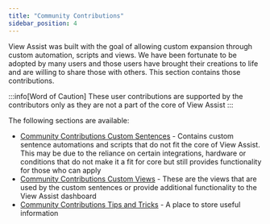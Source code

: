 ```yaml
---
title: "Community Contributions"
sidebar_position: 4
---
```


View Assist was built with the goal of allowing custom expansion through custom automation, scripts and views.  We have been fortunate to be adopted by many users and those users have brought their creations to life and are willing to share those with others.  This section contains those contributions.


:::info[Word of Caution]
These user contributions are supported by the contributors only as they are not a part of the core of View Assist
:::

The following sections are available:
- [Community Contributions Custom Sentences](cc-sentences/index.md) - Contains custom sentence automations and scripts that do not fit the core of View Assist.  This may be due to the reliance on certain integrations, hardware or conditions that do not make it a fit for core but still provides functionality for those who can apply
- [Community Contributions Custom Views](cc-views/index.md) - These are the views that are used by the custom sentences or provide additional functionality to the View Assist dashboard
- [Community Contributions Tips and Tricks](cc-tipsandtricks/index.md) - A place to store useful information 